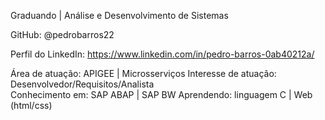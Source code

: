 Graduando | Análise e Desenvolvimento de Sistemas

GitHub: @pedrobarros22

Perfil do LinkedIn: https://www.linkedin.com/in/pedro-barros-0ab40212a/

Área de atuação: APIGEE | Microsserviços
Interesse de atuação: Desenvolvedor/Requisitos/Analista     
Conhecimento em: SAP ABAP | SAP BW
Aprendendo: linguagem C | Web (html/css)

